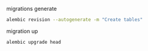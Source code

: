 migrations generate
```bash
alembic revision --autogenerate -m "Create tables"
```
migration up
```bash
alembic upgrade head
```

